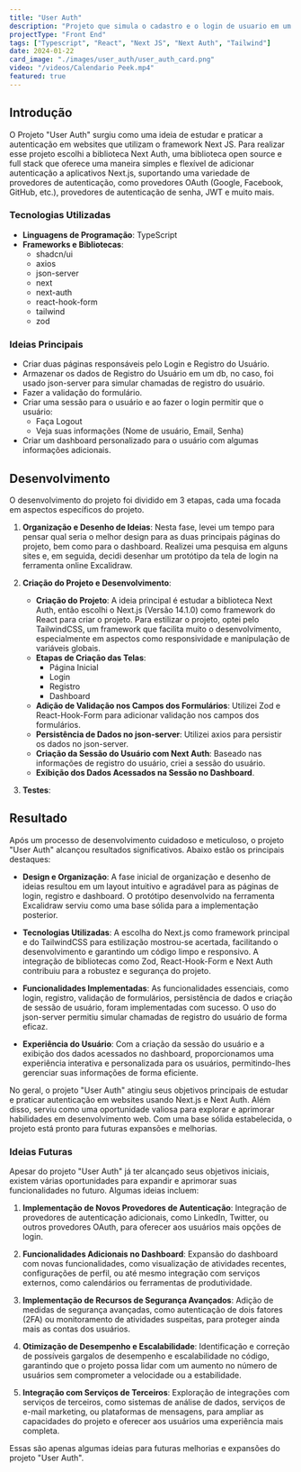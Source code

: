 ```yaml
---
title: "User Auth"
description: "Projeto que simula o cadastro e o login de usuario em um dashboard"
projectType: "Front End"
tags: ["Typescript", "React", "Next JS", "Next Auth", "Tailwind"]
date: 2024-01-22
card_image: "./images/user_auth/user_auth_card.png"
video: "/videos/Calendario Peek.mp4"
featured: true
---
```



## Introdução

O Projeto "User Auth" surgiu como uma ideia de estudar e praticar a autenticação em websites que utilizam o framework Next JS. Para realizar esse projeto escolhi a biblioteca Next Auth, uma biblioteca open source e full stack que oferece uma maneira simples e flexível de adicionar autenticação a aplicativos Next.js, suportando uma variedade de provedores de autenticação, como provedores OAuth (Google, Facebook, GitHub, etc.), provedores de autenticação de senha, JWT e muito mais.

### Tecnologias Utilizadas

- **Linguagens de Programação**: TypeScript
- **Frameworks e Bibliotecas**:
  - shadcn/ui
  - axios
  - json-server
  - next
  - next-auth
  - react-hook-form
  - tailwind
  - zod

### Ideias Principais

- Criar duas páginas responsáveis pelo Login e Registro do Usuário.
- Armazenar os dados de Registro do Usuário em um db, no caso, foi usado json-server para simular chamadas de registro do usuário.
- Fazer a validação do formulário.
- Criar uma sessão para o usuário e ao fazer o login permitir que o usuário:
  - Faça Logout
  - Veja suas informações (Nome de usuário, Email, Senha)
- Criar um dashboard personalizado para o usuário com algumas informações adicionais.

## Desenvolvimento

O desenvolvimento do projeto foi dividido em 3 etapas, cada uma focada em aspectos específicos do projeto.

1. **Organização e Desenho de Ideias**: Nesta fase, levei um tempo para pensar qual seria o melhor design para as duas principais páginas do projeto, bem como para o dashboard. Realizei uma pesquisa em alguns sites e, em seguida, decidi desenhar um protótipo da tela de login na ferramenta online Excalidraw.

2. **Criação do Projeto e Desenvolvimento**:

   - **Criação do Projeto**: A ideia principal é estudar a biblioteca Next Auth, então escolhi o Next.js (Versão 14.1.0) como framework do React para criar o projeto. Para estilizar o projeto, optei pelo TailwindCSS, um framework que facilita muito o desenvolvimento, especialmente em aspectos como responsividade e manipulação de variáveis globais.
   - **Etapas de Criação das Telas**:
     - Página Inicial
     - Login
     - Registro
     - Dashboard
   - **Adição de Validação nos Campos dos Formulários**: Utilizei Zod e React-Hook-Form para adicionar validação nos campos dos formulários.
   - **Persistência de Dados no json-server**: Utilizei axios para persistir os dados no json-server.
   - **Criação da Sessão do Usuário com Next Auth**: Baseado nas informações de registro do usuário, criei a sessão do usuário.
   - **Exibição dos Dados Acessados na Sessão no Dashboard**.

3. **Testes**:

## Resultado

Após um processo de desenvolvimento cuidadoso e meticuloso, o projeto "User Auth" alcançou resultados significativos. Abaixo estão os principais destaques:

- **Design e Organização**: A fase inicial de organização e desenho de ideias resultou em um layout intuitivo e agradável para as páginas de login, registro e dashboard. O protótipo desenvolvido na ferramenta Excalidraw serviu como uma base sólida para a implementação posterior.

- **Tecnologias Utilizadas**: A escolha do Next.js como framework principal e do TailwindCSS para estilização mostrou-se acertada, facilitando o desenvolvimento e garantindo um código limpo e responsivo. A integração de bibliotecas como Zod, React-Hook-Form e Next Auth contribuiu para a robustez e segurança do projeto.

- **Funcionalidades Implementadas**: As funcionalidades essenciais, como login, registro, validação de formulários, persistência de dados e criação de sessão de usuário, foram implementadas com sucesso. O uso do json-server permitiu simular chamadas de registro do usuário de forma eficaz.

- **Experiência do Usuário**: Com a criação da sessão do usuário e a exibição dos dados acessados no dashboard, proporcionamos uma experiência interativa e personalizada para os usuários, permitindo-lhes gerenciar suas informações de forma eficiente.

No geral, o projeto "User Auth" atingiu seus objetivos principais de estudar e praticar autenticação em websites usando Next.js e Next Auth. Além disso, serviu como uma oportunidade valiosa para explorar e aprimorar habilidades em desenvolvimento web. Com uma base sólida estabelecida, o projeto está pronto para futuras expansões e melhorias.

### Ideias Futuras

Apesar do projeto "User Auth" já ter alcançado seus objetivos iniciais, existem várias oportunidades para expandir e aprimorar suas funcionalidades no futuro. Algumas ideias incluem:

1. **Implementação de Novos Provedores de Autenticação**: Integração de provedores de autenticação adicionais, como LinkedIn, Twitter, ou outros provedores OAuth, para oferecer aos usuários mais opções de login.

2. **Funcionalidades Adicionais no Dashboard**: Expansão do dashboard com novas funcionalidades, como visualização de atividades recentes, configurações de perfil, ou até mesmo integração com serviços externos, como calendários ou ferramentas de produtividade.

3. **Implementação de Recursos de Segurança Avançados**: Adição de medidas de segurança avançadas, como autenticação de dois fatores (2FA) ou monitoramento de atividades suspeitas, para proteger ainda mais as contas dos usuários.

4. **Otimização de Desempenho e Escalabilidade**: Identificação e correção de possíveis gargalos de desempenho e escalabilidade no código, garantindo que o projeto possa lidar com um aumento no número de usuários sem comprometer a velocidade ou a estabilidade.

5. **Integração com Serviços de Terceiros**: Exploração de integrações com serviços de terceiros, como sistemas de análise de dados, serviços de e-mail marketing, ou plataformas de mensagens, para ampliar as capacidades do projeto e oferecer aos usuários uma experiência mais completa.

Essas são apenas algumas ideias para futuras melhorias e expansões do projeto "User Auth".
